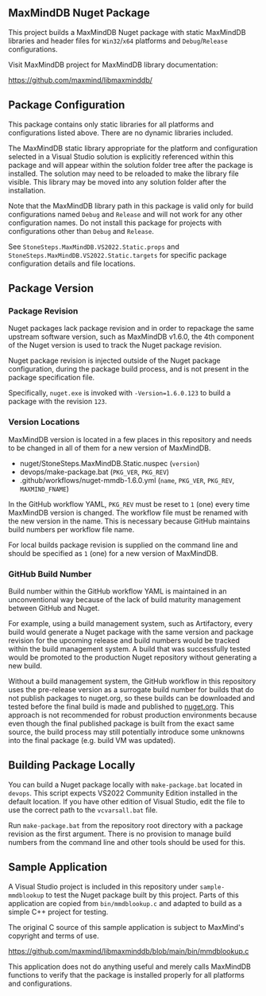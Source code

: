 ## MaxMindDB Nuget Package

This project builds a MaxMindDB Nuget package with static MaxMindDB
libraries and header files  for `Win32`/`x64` platforms and
`Debug`/`Release` configurations.

Visit MaxMindDB project for MaxMindDB library documentation:

https://github.com/maxmind/libmaxminddb/

## Package Configuration

This package contains only static libraries for all platforms
and configurations listed above. There are no dynamic libraries
included.

The MaxMindDB static library appropriate for the platform and
configuration selected in a Visual Studio solution is explicitly
referenced within this package and will appear within the solution
folder tree after the package is installed. The solution may need
to be reloaded to make the library file visible. This library may
be moved into any solution folder after the installation.

Note that the MaxMindDB library path in this package is valid only
for build configurations named `Debug` and `Release` and will not
work for any other configuration names. Do not install this package
for projects with configurations other than `Debug` and `Release`.

See `StoneSteps.MaxMindDB.VS2022.Static.props` and
`StoneSteps.MaxMindDB.VS2022.Static.targets`
for specific package configuration details and file locations.

## Package Version

### Package Revision

Nuget packages lack package revision and in order to repackage
the same upstream software version, such as MaxMindDB v1.6.0, the
4th component of the Nuget version is used to track the Nuget
package revision.

Nuget package revision is injected outside of the Nuget package
configuration, during the package build process, and is not present
in the package specification file.

Specifically, `nuget.exe` is invoked with `-Version=1.6.0.123` to
build a package with the revision `123`.

### Version Locations

MaxMindDB version is located in a few places in this repository and
needs to be changed in all of them for a new version of MaxMindDB.

  * nuget/StoneSteps.MaxMindDB.Static.nuspec (`version`)
  * devops/make-package.bat (`PKG_VER`, `PKG_REV`)
  * .github/workflows/nuget-mmdb-1.6.0.yml (`name`, `PKG_VER`,
    `PKG_REV`, `MAXMIND_FNAME`)

In the GitHub workflow YAML, `PKG_REV` must be reset to `1` (one)
every time MaxMindDB version is changed. The workflow file must
be renamed with the new version in the name. This is necessary
because GitHub maintains build numbers per workflow file name.

For local builds package revision is supplied on the command line
and should be specified as `1` (one) for a new version of MaxMindDB.

### GitHub Build Number

Build number within the GitHub workflow YAML is maintained in an
unconventional way because of the lack of build maturity management
between GitHub and Nuget.

For example, using a build management system, such as Artifactory,
every build would generate a Nuget package with the same version
and package revision for the upcoming release and build numbers
would be tracked within the build management system. A build that
was successfully tested would be promoted to the production Nuget
repository without generating a new build.

Without a build management system, the GitHub workflow in this
repository uses the pre-release version as a surrogate build
number for builds that do not publish packages to nuget.org, so
these builds can be downloaded and tested before the final build
is made and published to [nuget.org][]. This approach is not
recommended for robust production environments because even
though the final published package is built from the exact same
source, the build process may still potentially introduce some
unknowns into the final package (e.g. build VM was updated).

## Building Package Locally

You can build a Nuget package locally with `make-package.bat`
located in `devops`. This script expects VS2022 Community Edition
installed in the default location. If you have other edition of
Visual Studio, edit the file to use the correct path to the
`vcvarsall.bat` file.

Run `make-package.bat` from the repository root directory with
a package revision as the first argument. There is no provision
to manage build numbers from the command line and other tools
should be used for this.

## Sample Application

A Visual Studio project is included in this repository under
`sample-mmdblookup` to test the Nuget package built by this project.
Parts of this application are copied from `bin/mmdblookup.c` and
adapted to build as a simple C++ project for testing.

The original C source of this sample application is subject to
MaxMind's copyright and terms of use.

https://github.com/maxmind/libmaxminddb/blob/main/bin/mmdblookup.c

This application does not do anything useful and merely calls
MaxMindDB functions to verify that the package is installed
properly for all platforms and configurations.

[nuget.org]: https://www.nuget.org/packages/StoneSteps.MaxMindDB.Static/
